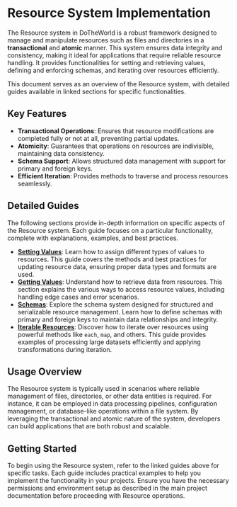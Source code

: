 # Resource System Implementation

The Resource system in DoTheWorld is a robust framework designed to manage and manipulate resources such as files and directories in a **transactional** and **atomic** manner. This system ensures data integrity and consistency, making it ideal for applications that require reliable resource handling. It provides functionalities for setting and retrieving values, defining and enforcing schemas, and iterating over resources efficiently.

This document serves as an overview of the Resource system, with detailed guides available in linked sections for specific functionalities.

## Key Features

- **Transactional Operations**: Ensures that resource modifications are completed fully or not at all, preventing partial updates.
- **Atomicity**: Guarantees that operations on resources are indivisible, maintaining data consistency.
- **Schema Support**: Allows structured data management with support for primary and foreign keys.
- **Efficient Iteration**: Provides methods to traverse and process resources seamlessly.

## Detailed Guides

The following sections provide in-depth information on specific aspects of the Resource system. Each guide focuses on a particular functionality, complete with explanations, examples, and best practices.

- **[Setting Values](./resource_setting_values.md)**: Learn how to assign different types of values to resources. This guide covers the methods and best practices for updating resource data, ensuring proper data types and formats are used.
- **[Getting Values](./resource_getting_values.md)**: Understand how to retrieve data from resources. This section explains the various ways to access resource values, including handling edge cases and error scenarios.
- **[Schemas](./resource_schemas.md)**: Explore the schema system designed for structured and serializable resource management. Learn how to define schemas with primary and foreign keys to maintain data relationships and integrity.
- **[Iterable Resources](./resource_iterable.md)**: Discover how to iterate over resources using powerful methods like `each`, `map`, and others. This guide provides examples of processing large datasets efficiently and applying transformations during iteration.

## Usage Overview

The Resource system is typically used in scenarios where reliable management of files, directories, or other data entities is required. For instance, it can be employed in data processing pipelines, configuration management, or database-like operations within a file system. By leveraging the transactional and atomic nature of the system, developers can build applications that are both robust and scalable.

## Getting Started

To begin using the Resource system, refer to the linked guides above for specific tasks. Each guide includes practical examples to help you implement the functionality in your projects. Ensure you have the necessary permissions and environment setup as described in the main project documentation before proceeding with Resource operations.